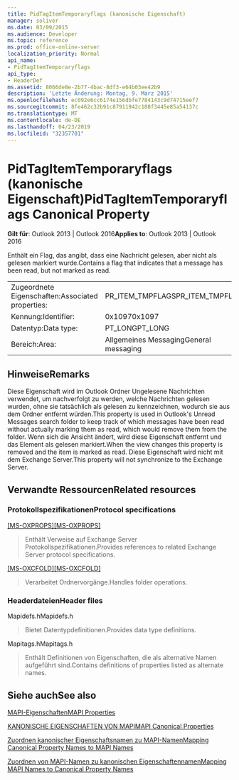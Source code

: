 ```yaml
---
title: PidTagItemTemporaryflags (kanonische Eigenschaft)
manager: soliver
ms.date: 03/09/2015
ms.audience: Developer
ms.topic: reference
ms.prod: office-online-server
localization_priority: Normal
api_name:
- PidTagItemTemporaryflags
api_type:
- HeaderDef
ms.assetid: 8066de8e-2b77-4bac-8df3-e64b03ee42b9
description: 'Letzte Änderung: Montag, 9. März 2015'
ms.openlocfilehash: ec092e6cc6174e156dbfe7784143c9d74715eef7
ms.sourcegitcommit: 8fe462c32b91c87911942c188f3445e85a54137c
ms.translationtype: MT
ms.contentlocale: de-DE
ms.lasthandoff: 04/23/2019
ms.locfileid: "32357701"
---
```

# <a name="pidtagitemtemporaryflags-canonical-property"></a><span data-ttu-id="0e2a7-103">PidTagItemTemporaryflags (kanonische Eigenschaft)</span><span class="sxs-lookup"><span data-stu-id="0e2a7-103">PidTagItemTemporaryflags Canonical Property</span></span>

  
  
<span data-ttu-id="0e2a7-104">**Gilt für**: Outlook 2013 | Outlook 2016</span><span class="sxs-lookup"><span data-stu-id="0e2a7-104">**Applies to**: Outlook 2013 | Outlook 2016</span></span> 
  
<span data-ttu-id="0e2a7-105">Enthält ein Flag, das angibt, dass eine Nachricht gelesen, aber nicht als gelesen markiert wurde.</span><span class="sxs-lookup"><span data-stu-id="0e2a7-105">Contains a flag that indicates that a message has been read, but not marked as read.</span></span>
  
|||
|:-----|:-----|
|<span data-ttu-id="0e2a7-106">Zugeordnete Eigenschaften:</span><span class="sxs-lookup"><span data-stu-id="0e2a7-106">Associated properties:</span></span>  <br/> |<span data-ttu-id="0e2a7-107">PR_ITEM_TMPFLAGS</span><span class="sxs-lookup"><span data-stu-id="0e2a7-107">PR_ITEM_TMPFLAGS</span></span>  <br/> |
|<span data-ttu-id="0e2a7-108">Kennung:</span><span class="sxs-lookup"><span data-stu-id="0e2a7-108">Identifier:</span></span>  <br/> |<span data-ttu-id="0e2a7-109">0x1097</span><span class="sxs-lookup"><span data-stu-id="0e2a7-109">0x1097</span></span>  <br/> |
|<span data-ttu-id="0e2a7-110">Datentyp:</span><span class="sxs-lookup"><span data-stu-id="0e2a7-110">Data type:</span></span>  <br/> |<span data-ttu-id="0e2a7-111">PT_LONG</span><span class="sxs-lookup"><span data-stu-id="0e2a7-111">PT_LONG</span></span>  <br/> |
|<span data-ttu-id="0e2a7-112">Bereich:</span><span class="sxs-lookup"><span data-stu-id="0e2a7-112">Area:</span></span>  <br/> |<span data-ttu-id="0e2a7-113">Allgemeines Messaging</span><span class="sxs-lookup"><span data-stu-id="0e2a7-113">General messaging</span></span>  <br/> |
   
## <a name="remarks"></a><span data-ttu-id="0e2a7-114">Hinweise</span><span class="sxs-lookup"><span data-stu-id="0e2a7-114">Remarks</span></span>

<span data-ttu-id="0e2a7-115">Diese Eigenschaft wird im Outlook Ordner Ungelesene Nachrichten verwendet, um nachverfolgt zu werden, welche Nachrichten gelesen wurden, ohne sie tatsächlich als gelesen zu kennzeichnen, wodurch sie aus dem Ordner entfernt würden.</span><span class="sxs-lookup"><span data-stu-id="0e2a7-115">This property is used in Outlook's Unread Messages search folder to keep track of which messages have been read without actually marking them as read, which would remove them from the folder.</span></span> <span data-ttu-id="0e2a7-116">Wenn sich die Ansicht ändert, wird diese Eigenschaft entfernt und das Element als gelesen markiert.</span><span class="sxs-lookup"><span data-stu-id="0e2a7-116">When the view changes this property is removed and the item is marked as read.</span></span> <span data-ttu-id="0e2a7-117">Diese Eigenschaft wird nicht mit dem Exchange Server.</span><span class="sxs-lookup"><span data-stu-id="0e2a7-117">This property will not synchronize to the Exchange Server.</span></span>
  
## <a name="related-resources"></a><span data-ttu-id="0e2a7-118">Verwandte Ressourcen</span><span class="sxs-lookup"><span data-stu-id="0e2a7-118">Related resources</span></span>

### <a name="protocol-specifications"></a><span data-ttu-id="0e2a7-119">Protokollspezifikationen</span><span class="sxs-lookup"><span data-stu-id="0e2a7-119">Protocol specifications</span></span>

<span data-ttu-id="0e2a7-120">[[MS-OXPROPS]](https://msdn.microsoft.com/library/f6ab1613-aefe-447d-a49c-18217230b148%28Office.15%29.aspx)</span><span class="sxs-lookup"><span data-stu-id="0e2a7-120">[[MS-OXPROPS]](https://msdn.microsoft.com/library/f6ab1613-aefe-447d-a49c-18217230b148%28Office.15%29.aspx)</span></span>
  
> <span data-ttu-id="0e2a7-121">Enthält Verweise auf Exchange Server Protokollspezifikationen.</span><span class="sxs-lookup"><span data-stu-id="0e2a7-121">Provides references to related Exchange Server protocol specifications.</span></span>
    
<span data-ttu-id="0e2a7-122">[[MS-OXCFOLD]](https://msdn.microsoft.com/library/c0f31b95-c07f-486c-98d9-535ed9705fbf%28Office.15%29.aspx)</span><span class="sxs-lookup"><span data-stu-id="0e2a7-122">[[MS-OXCFOLD]](https://msdn.microsoft.com/library/c0f31b95-c07f-486c-98d9-535ed9705fbf%28Office.15%29.aspx)</span></span>
  
> <span data-ttu-id="0e2a7-123">Verarbeitet Ordnervorgänge.</span><span class="sxs-lookup"><span data-stu-id="0e2a7-123">Handles folder operations.</span></span>
    
### <a name="header-files"></a><span data-ttu-id="0e2a7-124">Headerdateien</span><span class="sxs-lookup"><span data-stu-id="0e2a7-124">Header files</span></span>

<span data-ttu-id="0e2a7-125">Mapidefs.h</span><span class="sxs-lookup"><span data-stu-id="0e2a7-125">Mapidefs.h</span></span>
  
> <span data-ttu-id="0e2a7-126">Bietet Datentypdefinitionen.</span><span class="sxs-lookup"><span data-stu-id="0e2a7-126">Provides data type definitions.</span></span>
    
<span data-ttu-id="0e2a7-127">Mapitags.h</span><span class="sxs-lookup"><span data-stu-id="0e2a7-127">Mapitags.h</span></span>
  
> <span data-ttu-id="0e2a7-128">Enthält Definitionen von Eigenschaften, die als alternative Namen aufgeführt sind.</span><span class="sxs-lookup"><span data-stu-id="0e2a7-128">Contains definitions of properties listed as alternate names.</span></span>
    
## <a name="see-also"></a><span data-ttu-id="0e2a7-129">Siehe auch</span><span class="sxs-lookup"><span data-stu-id="0e2a7-129">See also</span></span>



[<span data-ttu-id="0e2a7-130">MAPI-Eigenschaften</span><span class="sxs-lookup"><span data-stu-id="0e2a7-130">MAPI Properties</span></span>](mapi-properties.md)
  
[<span data-ttu-id="0e2a7-131">KANONISCHE EIGENSCHAFTEN VON MAPI</span><span class="sxs-lookup"><span data-stu-id="0e2a7-131">MAPI Canonical Properties</span></span>](mapi-canonical-properties.md)
  
[<span data-ttu-id="0e2a7-132">Zuordnen kanonischer Eigenschaftsnamen zu MAPI-Namen</span><span class="sxs-lookup"><span data-stu-id="0e2a7-132">Mapping Canonical Property Names to MAPI Names</span></span>](mapping-canonical-property-names-to-mapi-names.md)
  
[<span data-ttu-id="0e2a7-133">Zuordnen von MAPI-Namen zu kanonischen Eigenschaftennamen</span><span class="sxs-lookup"><span data-stu-id="0e2a7-133">Mapping MAPI Names to Canonical Property Names</span></span>](mapping-mapi-names-to-canonical-property-names.md)

